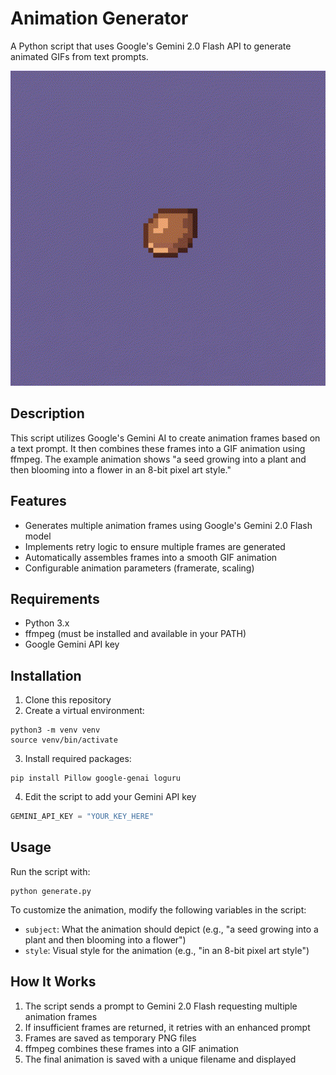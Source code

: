 # Animation Generator

A Python script that uses Google's Gemini 2.0 Flash API to generate animated GIFs from text prompts.

![Sample Animation](animation.gif)

## Description

This script utilizes Google's Gemini AI to create animation frames based on a text prompt. It then combines these frames into a GIF animation using ffmpeg. The example animation shows "a seed growing into a plant and then blooming into a flower in an 8-bit pixel art style."

## Features

- Generates multiple animation frames using Google's Gemini 2.0 Flash model
- Implements retry logic to ensure multiple frames are generated
- Automatically assembles frames into a smooth GIF animation
- Configurable animation parameters (framerate, scaling)

## Requirements

- Python 3.x
- ffmpeg (must be installed and available in your PATH)
- Google Gemini API key

## Installation

1. Clone this repository
2. Create a virtual environment:

```
python3 -m venv venv
source venv/bin/activate
```

3. Install required packages:

```
pip install Pillow google-genai loguru
```

4. Edit the script to add your Gemini API key
```python
GEMINI_API_KEY = "YOUR_KEY_HERE"
```

## Usage
Run the script with:

```
python generate.py
```

To customize the animation, modify the following variables in the script:
* `subject`: What the animation should depict (e.g., "a seed growing into a plant and then blooming into a flower")
* `style`: Visual style for the animation (e.g., "in an 8-bit pixel art style")

## How It Works

1. The script sends a prompt to Gemini 2.0 Flash requesting multiple animation frames
2. If insufficient frames are returned, it retries with an enhanced prompt
3. Frames are saved as temporary PNG files
4. ffmpeg combines these frames into a GIF animation
5. The final animation is saved with a unique filename and displayed
